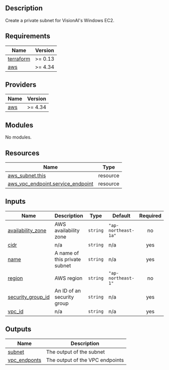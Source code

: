 ## Description
 
Create a private subnet for VisionAI's Windows EC2.

## Requirements

| Name | Version |
|------|---------|
| <a name="requirement_terraform"></a> [terraform](#requirement\_terraform) | >= 0.13 |
| <a name="requirement_aws"></a> [aws](#requirement\_aws) | >= 4.34 |

## Providers

| Name | Version |
|------|---------|
| <a name="provider_aws"></a> [aws](#provider\_aws) | >= 4.34 |

## Modules

No modules.

## Resources

| Name | Type |
|------|------|
| [aws_subnet.this](https://registry.terraform.io/providers/hashicorp/aws/latest/docs/resources/subnet) | resource |
| [aws_vpc_endpoint.service_endpoint](https://registry.terraform.io/providers/hashicorp/aws/latest/docs/resources/vpc_endpoint) | resource |

## Inputs

| Name | Description | Type | Default | Required |
|------|-------------|------|---------|:--------:|
| <a name="input_availability_zone"></a> [availability\_zone](#input\_availability\_zone) | AWS availability zone | `string` | `"ap-northeast-1a"` | no |
| <a name="input_cidr"></a> [cidr](#input\_cidr) | n/a | `string` | n/a | yes |
| <a name="input_name"></a> [name](#input\_name) | A name of this private subnet | `string` | n/a | yes |
| <a name="input_region"></a> [region](#input\_region) | AWS region | `string` | `"ap-northeast-1"` | no |
| <a name="input_security_group_id"></a> [security\_group\_id](#input\_security\_group\_id) | An ID of an security group | `string` | n/a | yes |
| <a name="input_vpc_id"></a> [vpc\_id](#input\_vpc\_id) | n/a | `string` | n/a | yes |

## Outputs

| Name | Description |
|------|-------------|
| <a name="output_subnet"></a> [subnet](#output\_subnet) | The output of the subnet |
| <a name="output_vpc_endponts"></a> [vpc\_endponts](#output\_vpc\_endponts) | The output of the VPC endpoints |

